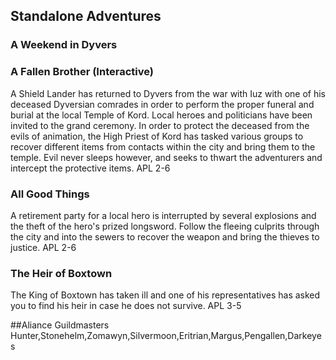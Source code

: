 ## Standalone Adventures

### A Weekend in Dyvers

### A Fallen Brother (Interactive)
A Shield Lander has returned to Dyvers from the war with Iuz with one of his deceased Dyversian comrades in order to perform the proper funeral and burial at the local
Temple of Kord. Local heroes and politicians have been invited to the grand ceremony. In order to protect the deceased from the evils of animation, the High Priest of
Kord has tasked various groups to recover different items from contacts within the city and bring them to the temple. Evil never sleeps however, and seeks to thwart
the adventurers and intercept the protective items.
APL 2-6

### All Good Things
A retirement party for a local hero is interrupted by several explosions and the theft of the hero's prized longsword. Follow the fleeing culprits through
the city and into the sewers to recover the weapon and bring the thieves to justice.
APL 2-6

### The Heir of Boxtown
The King of Boxtown has taken ill and one of his representatives has asked you to find his heir in case he does not survive.
APL 3-5

##Aliance Guildmasters
Hunter,Stonehelm,Zomawyn,Silvermoon,Eritrian,Margus,Pengallen,Darkeyes
